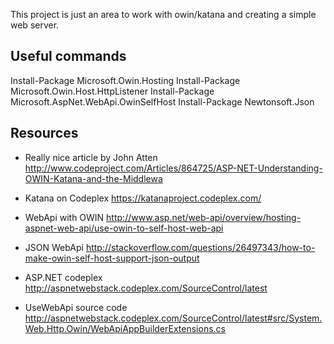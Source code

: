 ﻿This project is just an area to work with owin/katana and creating a simple web server.

Useful commands
---------------
Install-Package Microsoft.Owin.Hosting
Install-Package Microsoft.Owin.Host.HttpListener
Install-Package Microsoft.AspNet.WebApi.OwinSelfHost
Install-Package Newtonsoft.Json

Resources
---------
* Really nice article by John Atten
http://www.codeproject.com/Articles/864725/ASP-NET-Understanding-OWIN-Katana-and-the-Middlewa

* Katana on Codeplex
https://katanaproject.codeplex.com/

* WebApi with OWIN
http://www.asp.net/web-api/overview/hosting-aspnet-web-api/use-owin-to-self-host-web-api

* JSON WebApi
http://stackoverflow.com/questions/26497343/how-to-make-owin-self-host-support-json-output

* ASP.NET codeplex
http://aspnetwebstack.codeplex.com/SourceControl/latest

* UseWebApi source code
http://aspnetwebstack.codeplex.com/SourceControl/latest#src/System.Web.Http.Owin/WebApiAppBuilderExtensions.cs